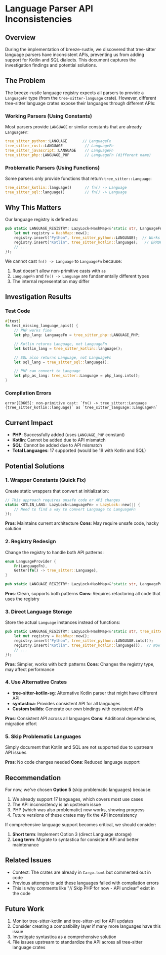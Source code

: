 # Language Parser API Inconsistencies

## Overview

During the implementation of breeze-rustle, we discovered that tree-sitter language parsers have inconsistent APIs, preventing us from adding support for Kotlin and SQL dialects. This document captures the investigation findings and potential solutions.

## The Problem

The breeze-rustle language registry expects all parsers to provide a `LanguageFn` type (from the `tree-sitter-language` crate). However, different tree-sitter language crates expose their languages through different APIs:

### Working Parsers (Using Constants)

Most parsers provide `LANGUAGE` or similar constants that are already `LanguageFn`:

```rust
tree_sitter_python::LANGUAGE       // LanguageFn
tree_sitter_rust::LANGUAGE          // LanguageFn
tree_sitter_javascript::LANGUAGE    // LanguageFn
tree_sitter_php::LANGUAGE_PHP       // LanguageFn (different name)
```

### Problematic Parsers (Using Functions)

Some parsers only provide functions that return `tree_sitter::Language`:

```rust
tree_sitter_kotlin::language()      // fn() -> Language
tree_sitter_sql::language()         // fn() -> Language
```

## Why This Matters

Our language registry is defined as:

```rust
pub static LANGUAGE_REGISTRY: LazyLock<HashMap<&'static str, LanguageFn>> = LazyLock::new(|| {
    let mut registry = HashMap::new();
    registry.insert("Python", tree_sitter_python::LANGUAGE);  // Works
    registry.insert("Kotlin", tree_sitter_kotlin::language);   // ERROR: Type mismatch
    // ...
});
```

We cannot cast `fn() -> Language` to `LanguageFn` because:
1. Rust doesn't allow non-primitive casts with `as`
2. `LanguageFn` and `fn() -> Language` are fundamentally different types
3. The internal representation may differ

## Investigation Results

### Test Code

```rust
#[test]
fn test_missing_language_apis() {
    // PHP works fine
    let php_lang: LanguageFn = tree_sitter_php::LANGUAGE_PHP;

    // Kotlin returns Language, not LanguageFn
    let kotlin_lang = tree_sitter_kotlin::language();

    // SQL also returns Language, not LanguageFn
    let sql_lang = tree_sitter_sql::language();

    // PHP can convert to Language
    let php_as_lang: tree_sitter::Language = php_lang.into();
}
```

### Compilation Errors

```
error[E0605]: non-primitive cast: `fn() -> tree_sitter::Language {tree_sitter_kotlin::language}` as `tree_sitter_language::LanguageFn`
```

## Current Impact

- **PHP**: Successfully added (uses `LANGUAGE_PHP` constant)
- **Kotlin**: Cannot be added due to API mismatch
- **SQL**: Cannot be added due to API mismatch
- **Total Languages**: 17 supported (would be 19 with Kotlin and SQL)

## Potential Solutions

### 1. Wrapper Constants (Quick Fix)

Create static wrappers that convert at initialization:

```rust
// This approach requires unsafe code or API changes
static KOTLIN_LANG: LazyLock<LanguageFn> = LazyLock::new(|| {
    // Need to find a way to convert Language to LanguageFn
});
```

**Pros**: Maintains current architecture
**Cons**: May require unsafe code, hacky solution

### 2. Registry Redesign

Change the registry to handle both API patterns:

```rust
enum LanguageProvider {
    Fn(LanguageFn),
    Getter(fn() -> tree_sitter::Language),
}

pub static LANGUAGE_REGISTRY: LazyLock<HashMap<&'static str, LanguageProvider>> = ...
```

**Pros**: Clean, supports both patterns
**Cons**: Requires refactoring all code that uses the registry

### 3. Direct Language Storage

Store the actual `Language` instances instead of functions:

```rust
pub static LANGUAGE_REGISTRY: LazyLock<HashMap<&'static str, tree_sitter::Language>> = LazyLock::new(|| {
    let mut registry = HashMap::new();
    registry.insert("Python", tree_sitter_python::LANGUAGE.into());
    registry.insert("Kotlin", tree_sitter_kotlin::language());  // Now works
    // ...
});
```

**Pros**: Simpler, works with both patterns
**Cons**: Changes the registry type, may affect performance

### 4. Use Alternative Crates

- **tree-sitter-kotlin-sg**: Alternative Kotlin parser that might have different API
- **syntastica**: Provides consistent API for all languages
- **Custom builds**: Generate our own bindings with consistent APIs

**Pros**: Consistent API across all languages
**Cons**: Additional dependencies, migration effort

### 5. Skip Problematic Languages

Simply document that Kotlin and SQL are not supported due to upstream API issues.

**Pros**: No code changes needed
**Cons**: Reduced language support

## Recommendation

For now, we've chosen **Option 5** (skip problematic languages) because:

1. We already support 17 languages, which covers most use cases
2. The API inconsistency is an upstream issue
3. PHP (which was also problematic) now works, showing progress
4. Future versions of these crates may fix the API inconsistency

If comprehensive language support becomes critical, we should consider:
1. **Short term**: Implement Option 3 (direct Language storage)
2. **Long term**: Migrate to syntastica for consistent API and better maintenance

## Related Issues

- Context: The crates are already in `Cargo.toml` but commented out in code
- Previous attempts to add these languages failed with compilation errors
- This is why comments like "// Skip PHP for now - API unclear" exist in the code

## Future Work

1. Monitor tree-sitter-kotlin and tree-sitter-sql for API updates
2. Consider creating a compatibility layer if many more languages have this issue
3. Investigate syntastica as a comprehensive solution
4. File issues upstream to standardize the API across all tree-sitter language crates
